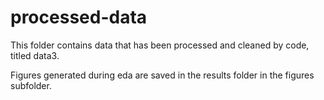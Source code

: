 # processed-data

This folder contains data that has been processed and cleaned by code, titled data3.

Figures generated during eda are saved in the results folder in the figures subfolder.